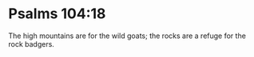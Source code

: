 # Psalms 104:18

The high mountains are for the wild goats; the rocks are a refuge for the rock badgers.

